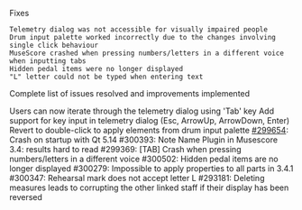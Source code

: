 Fixes

    Telemetry dialog was not accessible for visually impaired people
    Drum input palette worked incorrectly due to the changes involving single click behaviour
    MuseScore crashed when pressing numbers/letters in a different voice when inputting tabs
    Hidden pedal items were no longer displayed
    "L" letter could not be typed when entering text

Complete list of issues resolved and improvements implemented

   Users can now iterate through the telemetry dialog using 'Tab' key
    Add support for key input in telemetry dialog (Esc, ArrowUp, ArrowDown, Enter)
    Revert to double-click to apply elements from drum input palette
    [#299654](https://musescore.org/node/299654 "Patch notes"): Crash on startup with Qt 5.14
    #300393: Note Name Plugin in Musescore 3.4: results hard to read
    #299369: [TAB] Crash when pressing numbers/letters in a different voice
    #300502: Hidden pedal items are no longer displayed
    #300279: Impossible to apply properties to all parts in 3.4.1
    #300347: Rehearsal mark does not accept letter L
    #293181: Deleting measures leads to corrupting the other linked staff if their display has been reversed
